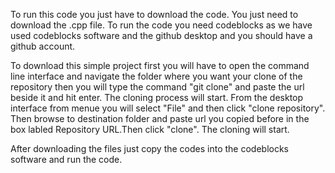To run this code you just have to download the code.
You just need to download the .cpp file.
To run the code you need codeblocks as we have used codeblocks software and the github desktop and you should have a github account.





To download this simple project first you will have to open the command line interface and navigate the folder where you want your clone of the repository
then you will type the command "git clone" and paste the url beside it and hit enter. The cloning process will start. From the desktop interface from menue 
you will select "File" and then click "clone repository". Then browse to destination folder and paste url you copied before in the box labled Repository URL.Then click "clone".
The cloning will start.

After downloading the files just copy the codes into the codeblocks software and run the code.
